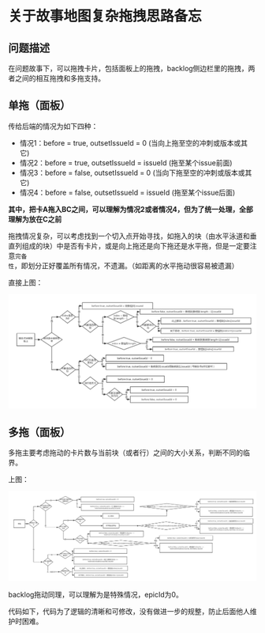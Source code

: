 # 关于故事地图复杂拖拽思路备忘

## 问题描述

在问题故事下，可以拖拽卡片，包括面板上的拖拽，backlog侧边栏里的拖拽，两者之间的相互拖拽和多拖支持。

## 单拖（面板）

传给后端的情况为如下四种：

- 情况1：before = true, outsetIssueId = 0 (当向上拖至空的冲刺或版本或其它)
- 情况2：before = true, outsetIssueId = issueId (拖至某个issue前面)
- 情况3：before = false, outsetIssueId = 0 (当向下拖至空的冲刺或版本或其它)
- 情况4：before = false, outsetIssueId = issueId (拖至某个issue后面)

**其中，把卡A拖入BC之间，可以理解为情况2或者情况4，但为了统一处理，全部理解为放在C之前**

拖拽情况复杂，可以考虑找到一个切入点开始寻找，如拖入的块（由水平泳道和垂直列组成的块）中是否有卡片，或是向上拖还是向下拖还是水平拖，但是一定要注意`完备性`，即划分正好覆盖所有情况，不遗漏。（如距离的水平拖动很容易被遗漏）

直接上图：

![drag_1](./screenshot/drag_1.jpg)

## 多拖（面板）

多拖主要考虑拖动的卡片数与当前块（或者行）之间的大小关系，判断不同的临界。

上图：

![drag_2](./screenshot/drag_2.jpg)

backlog拖动同理，可以理解为是特殊情况，epicId为0。

代码如下，代码为了逻辑的清晰和可修改，没有做进一步的规整，防止后面他人维护时困难。

```
```